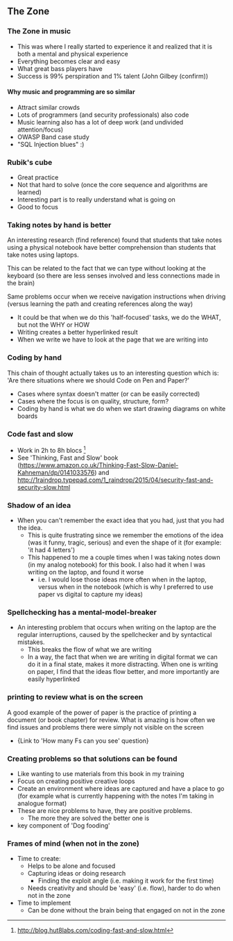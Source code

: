 ## The Zone

### The Zone in music

- This was where I really started to experience it and realized that it is both a mental and physical experience
- Everything becomes clear and easy
- What great bass players have
- Success is 99% perspiration and 1% talent (John Gilbey (confirm))

#### Why music and programming are so similar

- Attract similar crowds
- Lots of programmers (and security professionals) also code
- Music learning also has a lot of deep work (and undivided attention/focus)
- OWASP Band case study
 - "SQL Injection blues" :)

### Rubik's cube

- Great practice
- Not that hard to solve (once the core sequence and algorithms are learned)
- Interesting part is to really understand what is going on
- Good to focus

### Taking notes by hand is better

An interesting research (find reference) found that students that take notes using a physical notebook have better comprehension than students that take notes using laptops.

This can be related to the fact that we can type without looking at the keyboard (so there are less senses involved and less connections made in the brain)

Same problems occur when we receive navigation instructions when driving (versus learning the path and creating references along the way)

- It could be that when we do this 'half-focused' tasks, we do the WHAT, but not the WHY or HOW
- Writing creates a better hyperlinked result
- When we write we have to look at the page that we are writing into

### Coding by hand

This chain of thought actually takes us to an interesting question which is: 'Are there situations where we should Code on Pen and Paper?'

- Cases where syntax doesn't matter (or can be easily corrected)
- Cases where the focus is on quality, structure, form?
- Coding by hand is what we do when we start drawing diagrams on white boards

### Code fast and slow

  - Work in 2h to 8h blocs [^hut8labs]
  - See 'Thinking, Fast and Slow' book (https://www.amazon.co.uk/Thinking-Fast-Slow-Daniel-Kahneman/dp/0141033576) and http://1raindrop.typepad.com/1_raindrop/2015/04/security-fast-and-security-slow.html

[^hut8labs]:  http://blog.hut8labs.com/coding-fast-and-slow.html

### Shadow of an idea

- When you can't remember the exact idea that you had, just that you had the idea.
  - This is quite frustrating since we remember the emotions of the idea (was it funny, tragic, serious) and even the shape  of it (for example: 'it had 4 letters')
  - This happened to me a couple times when I was taking notes down (in my analog notebook) for this book. I also had it when I was writing on the laptop, and found it worse
    - i.e. I would lose those ideas more often when in the laptop, versus when in the notebook (which is why I preferred to use paper vs digital to capture my ideas)

### Spellchecking has a mental-model-breaker

- An interesting problem that occurs when writing on the laptop are the regular interruptions, caused by the spellchecker and by syntactical mistakes.
  - This breaks the flow of what we are writing
  - In a way, the fact that when we are writing in digital format we can do it in a final state, makes it more distracting. When one is writing on paper, I find that the ideas flow better, and more importantly are easily hyperlinked

### printing to review what is on the screen

A good example of the power of paper is the practice of printing a document (or book chapter) for review. What is amazing is how often we find issues and problems there were simply not visible on the screen
  - {Link to 'How many Fs can you see' question}

### Creating problems so that solutions can be found

  - Like wanting to use materials from this book in my training
  - Focus on creating positive creative loops
  - Create an environment where ideas are captured and have a place to go (for example what is currently happening with the notes I'm taking in analogue format)
  - These are nice problems to have, they are positive problems.
    - The more they are solved the better one is
  - key component of 'Dog fooding'

### Frames of mind (when not in the zone)

 - Time to create:
    - Helps to be alone and focused
    - Capturing ideas or doing research
      - Finding the exploit angle (i.e. making it work for the first time)
    - Needs creativity and should be 'easy' (i.e. flow), harder to do when not in the zone
 - Time to implement
   - Can be done without the brain being that engaged on not in the zone
